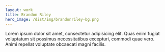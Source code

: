 ```yaml
---
layout: work
title: Brandon Riley
hero_image: /dist/img/brandonriley-bg.png
---
```


Lorem ipsum dolor sit amet, consectetur adipisicing elit. Quas enim fugiat voluptatum sit possimus necessitatibus excepturi, commodi quae vero. Animi repellat voluptate obcaecati magni facilis.